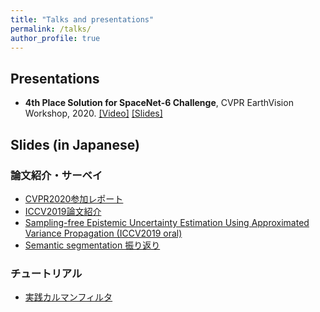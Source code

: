 ```yaml
---
title: "Talks and presentations"
permalink: /talks/
author_profile: true
---
```


## Presentations

- <b>4th Place Solution for SpaceNet-6 Challenge</b>, CVPR EarthVision Workshop, 2020.
[[Video]](https://youtu.be/3t6RN03oR5E) [[Slides]](https://speakerdeck.com/motokimura/4th-place-solution-for-spacenet6-challenge)  

## Slides (in Japanese)

### 論文紹介・サーベイ

- [CVPR2020参加レポート](https://speakerdeck.com/motokimura/cvpr2020-report)
- [ICCV2019論文紹介](https://www.slideshare.net/hidekiokada3/iccv-2019-report-26-papers)
- [Sampling-free Epistemic Uncertainty Estimation Using Approximated Variance Propagation (ICCV2019 oral)](https://speakerdeck.com/motokimura/sampling-free-epistemic-uncertainty-estimation-using-approximated-variance-propagation-iccv2019-oral)
- [Semantic segmentation 振り返り](https://speakerdeck.com/motokimura/semantic-segmentation-zhen-rifan-ri)

### チュートリアル

- [実践カルマンフィルタ](https://speakerdeck.com/motokimura/shi-jian-karumanhuiruta)
